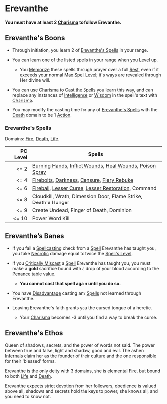 # Erevanthe
**You must have at least 2 [Charisma](../../../../Player%20Characters/Chosen%20Statistics/Charisma.md) to follow Erevanthe.**
## Erevanthe's Boons
- Through initiation, you learn 2 of [Erevanthe's Spells](Erevanthe.md#Erevanthe's%20Spells) in your range.

- You can learn one of the listed spells in your range when you [Level](../../../../Player%20Characters/Derived%20Statistics/Level.md) up.
	- You [Memorize](../../../Spell%20Memorization.md) these spells through prayer over a full [Rest](../../../../Game%20Procedures/Resting.md), even if it exceeds your normal [Max Spell Level](../../../Spell%20Level.md); it's ways are revealed through Her divine will.

- You can use [Charisma](../../../../Player%20Characters/Chosen%20Statistics/Charisma.md) to [Cast the Spells](../../../Spellcasting.md) you learn this way, and can replace any instances of [Intelligence](../../../../Player%20Characters/Chosen%20Statistics/Intelligence.md) or [Wisdom](../../../../Player%20Characters/Chosen%20Statistics/Wisdom.md) in the spell's text with [Charisma](../../../../Player%20Characters/Chosen%20Statistics/Charisma.md).

- You may modify the casting time for any of [Erevanthe's Spells](Erevanthe.md#Erevanthe's%20Spells) with the [Death](../../../Spell%20Domains/Death.md) domain to be 1 [Action](../../../../Game%20Procedures/Action.md).

### Erevanthe's Spells
Domains: [Fire](../../../Spell%20Domains/Fire.md), [Death](../../../Spell%20Domains/Death.md), [Life](../../../Spell%20Domains/Life.md).

| PC Level | Spells                                                                                                                                                                                                                                                                             |
| -------: | ---------------------------------------------------------------------------------------------------------------------------------------------------------------------------------------------------------------------------------------------------------------------------------- |
|   <=   2 | [Burning Hands](../../Mythril%20Spells/Level%201/Burning%20Hands.md), [Inflict Wounds](../../Mythril%20Spells/Level%201/Inflict%20Wounds.md), [Heal Wounds](../../Mythril%20Spells/Level%201/Heal%20Wounds.md), [Poison Spray](../../Mythril%20Spells/Level%201/Poison%20Spray.md) |
|   <=   4 | [Firebolts](../../Mythril%20Spells/Level%202/Firebolts.md), [Darkness](../../Mythril%20Spells/Level%202/Darkness.md), [Censure](../../Mythril%20Spells/Level%202/Censure.md), [Fiery Rebuke](../../Mythril%20Spells/Level%202/Fiery%20Rebuke.md)                                   |
|   <=   6 | [Fireball](../../Mythril%20Spells/Level%203/Fireball.md), [Lesser Curse](../../Mythril%20Spells/Level%203/Lesser%20Curse.md), [Lesser Restoration](../../Mythril%20Spells/Level%203/Lesser%20Restoration.md), Command                                                              |
|   <=   8 | Cloudkill, Wrath, Dimension Door, Flame Strike, Death's Hunger                                                                                                                                                                                                                     |
|   <=   9 | Create Undead, Finger of Death, Dominion                                                                                                                                                                                                                                           |
|    <= 10 | Power Word Kill                                                                                                                                                                                                                                                                    |
## Erevanthe’s Banes
- If you fail a [Spellcasting](../../../Spellcasting.md) check from a [Spell](../../../Spells.md) Erevanthe has taught you, you take [Necrotic](../../../../Damage%20Types/Necrotic.md) damage equal to twice the [Spell's Level](../../../Spell%20Level.md). 

- If you [Critically Miscast](../../../../Game%20Procedures/Dice%20Rolls/Critical%20Miscast.md) a [Spell](../../../Spells.md) Erevanthe has taught you, you must make a **gold** sacrifice bound with a drop of your blood according to the [Penance](../../../../Game%20Procedures/Dice%20Rolls/Critical%20Miscast#Penance%20Sacrifice%20Value) table value.
	- **You cannot cast that spell again until you do so.**

- You have [Disadvantage](../../../../Game%20Procedures/Dice%20Rolls/Disadvantage.md) casting any [Spells](../../../Spells.md) not learned through Erevanthe.

- Leaving Erevanthe's faith grants you the cursed tongue of a heretic.
	- Your [Charisma](../../../../Player%20Characters/Chosen%20Statistics/Charisma.md) becomes -3 until you find a way to break the curse.

## Erevanthe's Ethos
Queen of shadows, secrets, and the power of words not said. The power between true and false, light and shadow, good and evil. The ashen [Infernals](../../../../Player%20Characters/Ancenstries/Infernals.md) claim her as the founder of their culture and the one responsible for their 'blessed' forms. 

Erevanthe is the only deity with 3 domains, she is elemental [Fire](../../../Spell%20Domains/Fire.md), but bound to both [Life](../../../Spell%20Domains/Life.md) and [Death](../../../Spell%20Domains/Death.md).

Erevanthe expects strict devotion from her followers, obedience is valued above all, shadows and secrets hold the keys to power, she knows all, and you need to know not.